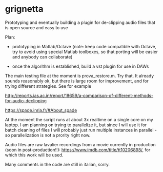 # grignetta
Prototyping and eventually building a plugin for de-clipping audio files that is open source and easy to use

Plan:
- prototyping in Matlab/Octave 
  (note: keep code compatible with Octave, try to avoid using special Matlab toolboxes, so that porting will be easier
   and anybody can collaborate)

- once the algorithm is established, build a vst plugin for use in DAWs


The main testing file at the moment is prova_restore.m. Try that. It already sounds reasonably ok, but there is large room for improvement, and for trying different strategies. See for example

http://reports.ias.ac.in/report/18659/a-comparison-of-different-methods-for-audio-declipping

https://spade.inria.fr/#About_spade

At the moment the script runs at about 3x realtime on a single core on my laptop. I am planning on trying to parallelize it, but since I will use it for batch cleaning of files I will probably just run multiple instances in parallel - so parallelization is not a prority right now.

Audio files are raw lavalier recordings from a movie currently in production (soon in post-production!!): https://www.imdb.com/title/tt10206898/, for which this work will be used.

Many comments in the code are still in italian, sorry.
